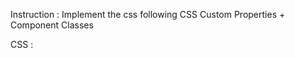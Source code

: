 <!-- This will have the figma css for future cursor comands -->

Instruction : Implement the css following CSS Custom Properties + Component Classes

CSS :

